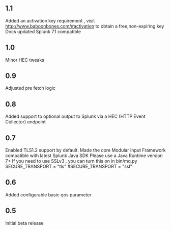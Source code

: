 1.1
-----
Added an activation key requirement , visit http://www.baboonbones.com/#activation  to obtain a free,non-expiring key
Docs updated
Splunk 7.1 compatible

1.0
---
Minor HEC tweaks

0.9
---

Adjusted pre fetch logic

0.8
---
Added support to optional output to Splunk via a HEC (HTTP Event Collector) endpoint

0.7
---
Enabled TLS1.2 support by default.
Made the  core Modular Input Framework compatible with latest Splunk Java SDK
Please use a Java Runtime version 7+
If you need to use SSLv3 , you can turn this on in bin/mq.py
SECURE_TRANSPORT = "tls"
#SECURE_TRANSPORT = "ssl"

0.6
----
Added configurable basic qos parameter

0.5
-----
Initial beta release


